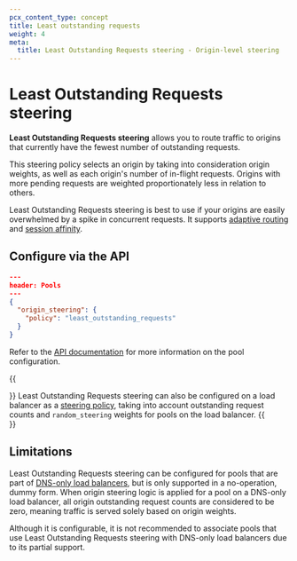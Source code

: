 ```yaml
---
pcx_content_type: concept
title: Least outstanding requests
weight: 4
meta:
  title: Least Outstanding Requests steering - Origin-level steering
---
```


# Least Outstanding Requests steering

**Least Outstanding Requests steering** allows you to route traffic to origins that currently have the fewest number of outstanding requests.

This steering policy selects an origin by taking into consideration origin weights, as well as each origin's number of in-flight requests. Origins with more pending requests are weighted proportionately less in relation to others.

Least Outstanding Requests steering is best to use if your origins are easily overwhelmed by a spike in concurrent requests. It supports [adaptive routing](/load-balancing/understand-basics/adaptive-routing/) and [session affinity](/load-balancing/understand-basics/session-affinity/).

## Configure via the API

```json
---
header: Pools
---
{
  "origin_steering": {
    "policy": "least_outstanding_requests"
  }
}
```

Refer to the [API documentation](/api/operations/load-balancer-pools-update-pool) for more information on the pool configuration.

{{<Aside type="note">}}
Least Outstanding Requests steering can also be configured on a load balancer as a [steering policy](/load-balancing/understand-basics/traffic-steering/steering-policies/least-outstanding-requests/), taking into account outstanding request counts and `random_steering` weights for pools on the load balancer.
{{</Aside>}}

## Limitations

Least Outstanding Requests steering can be configured for pools that are part of [DNS-only load balancers](/load-balancing/understand-basics/proxy-modes/#dns-only-load-balancing), but is only supported in a no-operation, dummy form. When origin steering logic is applied for a pool on a DNS-only load balancer, all origin outstanding request counts are considered to be zero, meaning traffic is served solely based on origin weights.

Although it is configurable, it is not recommended to associate pools that use Least Outstanding Requests steering with DNS-only load balancers due to its partial support.
